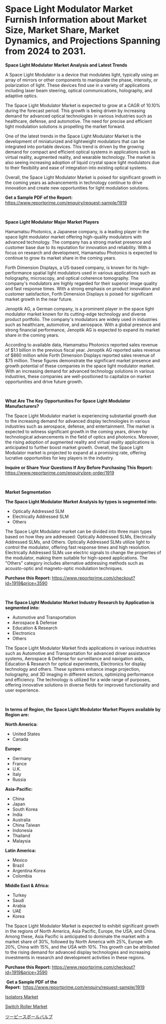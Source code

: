 <p><h1>Space Light Modulator Market Furnish Information about Market Size, Market Share, Market Dynamics, and Projections Spanning from 2024 to 2031.</h1></p><p><strong>Space Light Modulator Market Analysis and Latest Trends</strong></p>
<p><p>A Space Light Modulator is a device that modulates light, typically using an array of mirrors or other components to manipulate the phase, intensity, or polarization of light. These devices find use in a variety of applications including laser beam steering, optical communications, holography, and adaptive optics.</p><p>The Space Light Modulator Market is expected to grow at a CAGR of 10.10% during the forecast period. This growth is being driven by increasing demand for advanced optical technologies in various industries such as healthcare, defense, and automotive. The need for precise and efficient light modulation solutions is propelling the market forward.</p><p>One of the latest trends in the Space Light Modulator Market is the development of miniaturized and lightweight modulators that can be integrated into portable devices. This trend is driven by the growing demand for compact and efficient optical systems in applications such as virtual reality, augmented reality, and wearable technology. The market is also seeing increasing adoption of liquid crystal space light modulators due to their flexibility and ease of integration into existing optical systems.</p><p>Overall, the Space Light Modulator Market is poised for significant growth in the coming years as advancements in technology continue to drive innovation and create new opportunities for light modulation solutions.</p></p>
<p><strong>Get a Sample PDF of the Report:&nbsp;</strong> <a href="https://www.reportprime.com/enquiry/request-sample/1919">https://www.reportprime.com/enquiry/request-sample/1919</a></p>
<p>&nbsp;</p>
<p><strong>Space Light Modulator Major Market Players</strong></p>
<p><p>Hamamatsu Photonics, a Japanese company, is a leading player in the space light modulator market offering high-quality modulators with advanced technology. The company has a strong market presence and customer base due to its reputation for innovation and reliability. With a focus on research and development, Hamamatsu Photonics is expected to continue to grow its market share in the coming years.</p><p>Forth Dimension Displays, a US-based company, is known for its high-performance spatial light modulators used in various applications such as holography, microscopy, and optical coherence tomography. The company's modulators are highly regarded for their superior image quality and fast response times. With a strong emphasis on product innovation and customer satisfaction, Forth Dimension Displays is poised for significant market growth in the near future.</p><p>Jenoptik AG, a German company, is a prominent player in the space light modulator market known for its cutting-edge technology and diverse product portfolio. The company's modulators are widely used in industries such as healthcare, automotive, and aerospace. With a global presence and strong financial performance, Jenoptik AG is expected to expand its market share in the coming years.</p><p>According to available data, Hamamatsu Photonics reported sales revenue of $1.1 billion in the previous fiscal year. Jenoptik AG reported sales revenue of $860 million while Forth Dimension Displays reported sales revenue of $75 million. These figures demonstrate the significant market presence and growth potential of these companies in the space light modulator market. With an increasing demand for advanced technology solutions in various industries, these companies are well-positioned to capitalize on market opportunities and drive future growth.</p></p>
<p>&nbsp;</p>
<p><strong>What Are The Key Opportunities For Space Light Modulator Manufacturers?</strong></p>
<p><p>The Space Light Modulator market is experiencing substantial growth due to the increasing demand for advanced display technologies in various industries such as aerospace, defense, and entertainment. The market is expected to witness significant growth in the coming years, driven by technological advancements in the field of optics and photonics. Moreover, the rising adoption of augmented reality and virtual reality applications is anticipated to further boost market growth. Overall, the Space Light Modulator market is projected to expand at a promising rate, offering lucrative opportunities for key players in the industry.</p></p>
<p><strong>Inquire or Share Your Questions If Any Before Purchasing This Report:</strong> <a href="https://www.reportprime.com/enquiry/pre-order/1919">https://www.reportprime.com/enquiry/pre-order/1919</a></p>
<p>&nbsp;</p>
<p><strong>Market Segmentation</strong></p>
<p><strong>The Space Light Modulator Market Analysis by types is segmented into:</strong></p>
<p><ul><li>Optically Addressed SLM</li><li>Electrically Addressed SLM</li><li>Others</li></ul></p>
<p><p>The Space Light Modulator market can be divided into three main types based on how they are addressed: Optically Addressed SLMs, Electrically Addressed SLMs, and Others. Optically Addressed SLMs utilize light to control the modulator, offering fast response times and high resolution. Electrically Addressed SLMs use electric signals to change the properties of the modulator, making them suitable for high-speed applications. The "Others" category includes alternative addressing methods such as acousto-optic and magneto-optic modulation techniques.</p></p>
<p><strong>Purchase this Report:&nbsp;</strong><a href="https://www.reportprime.com/checkout?id=1919&price=3590">https://www.reportprime.com/checkout?id=1919&price=3590</a></p>
<p>&nbsp;</p>
<p><strong>The Space Light Modulator Market Industry Research by Application is segmented into:</strong></p>
<p><ul><li>Automotive and Transportation</li><li>Aerospace & Defense</li><li>Education & Research</li><li>Electronics</li><li>Others</li></ul></p>
<p><p>The Space Light Modulator Market finds applications in various industries such as Automotive and Transportation for advanced driver assistance systems, Aerospace & Defense for surveillance and navigation aids, Education & Research for optical experiments, Electronics for display technology and others. These systems enhance image projection, holography, and 3D imaging in different sectors, optimizing performance and efficiency. The technology is utilized for a wide range of purposes, offering innovative solutions in diverse fields for improved functionality and user experience.</p></p>
<p>&nbsp;</p>
<p><strong>In terms of Region, the Space Light Modulator Market Players available by Region are:</strong></p>
<p>
    <p> <strong> North America: </strong>
        <ul>
            <li>United States</li>
            <li>Canada</li>
        </ul>
        </p> 
    <p> <strong> Europe: </strong>
        <ul>
            <li>Germany</li>
            <li>France</li>
            <li>U.K.</li>
            <li>Italy</li>
            <li>Russia</li>
        </ul>
        </p> 
    <p> <strong> Asia-Pacific: </strong>
        <ul>
            <li>China</li>
            <li>Japan</li>
            <li>South Korea</li>
            <li>India</li>
            <li>Australia</li>
            <li>China Taiwan</li>
            <li>Indonesia</li>
            <li>Thailand</li>
            <li>Malaysia</li>
        </ul>
        </p> 
    <p> <strong> Latin America: </strong>
        <ul>
            <li>Mexico</li>
            <li>Brazil</li>
            <li>Argentina Korea</li>
            <li>Colombia</li>
        </ul>
        </p> 
    <p> <strong> Middle East & Africa: </strong>
        <ul>
            <li>Turkey</li>
            <li>Saudi</li>
            <li>Arabia</li>
            <li>UAE</li>
            <li>Korea</li>
        </ul>
    </p>
    </p>
<p><p>The Space Light Modulator Market is expected to exhibit significant growth in the regions of North America, Asia Pacific, Europe, the USA, and China. Among these, Asia Pacific is anticipated to dominate the market with a market share of 30%, followed by North America with 25%, Europe with 20%, China with 15%, and the USA with 10%. This growth can be attributed to the rising demand for advanced display technologies and increasing investments in research and development activities in these regions.</p></p>
<p><strong>Purchase this Report: </strong><a href="https://www.reportprime.com/checkout?id=1919&price=3590">https://www.reportprime.com/checkout?id=1919&price=3590</a></p>
<p>&nbsp;<strong>Get a Sample PDF of the Report:&nbsp;&nbsp;</strong><a href="https://www.reportprime.com/enquiry/request-sample/1919">https://www.reportprime.com/enquiry/request-sample/1919</a></p>
<p><strong></strong></p>
<p><p><a href="https://github.com/rahu1506/Market-Research-Report-List-3/blob/main/isolators-market.md">Isolators Market</a></p><p><a href="https://github.com/juniordelafrance/Market-Research-Report-List-2/blob/main/switch-roller-market.md">Switch Roller Market</a></p><p><a href="https://github.com/Sophiaard2003/Market-Research-Report-List-1/blob/main/691364010693.md">ツーピースボールバルブ</a></p></p>